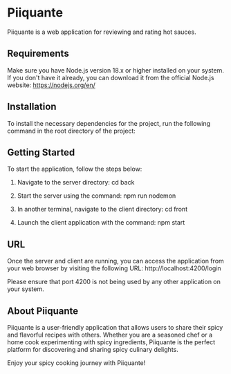 # Piiquante

Piiquante is a web application for reviewing and rating hot sauces.

## Requirements

Make sure you have Node.js version 18.x or higher installed on your system. If you don't have it already, you can download it from the official Node.js website: https://nodejs.org/en/

## Installation

To install the necessary dependencies for the project, run the following command in the root directory of the project:


## Getting Started

To start the application, follow the steps below:

1. Navigate to the server directory:
cd back

2. Start the server using the command:
npm run nodemon

3. In another terminal, navigate to the client directory:
cd front

4. Launch the client application with the command:
npm start

## URL

Once the server and client are running, you can access the application from your web browser by visiting the following URL:
http://localhost:4200/login


Please ensure that port 4200 is not being used by any other application on your system.

## About Piiquante

Piiquante is a user-friendly application that allows users to share their spicy and flavorful recipes with others. Whether you are a seasoned chef or a home cook experimenting with spicy ingredients, Piiquante is the perfect platform for discovering and sharing spicy culinary delights.

Enjoy your spicy cooking journey with Piiquante!


